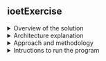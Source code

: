 ## ioetExercise
<details>
  <summary>Overview of the solution</summary>
I developed my solution using Java, because it is the language I used for the backend in my current job
  </details>
<details><summary>Architecture explanation</summary>
For this exercise, I divided my program in the following packages:
classes, data, handler, main and tests.
  </details>
<details><summary>Approach and methodology</summary>
  </details>
<details><summary>Intructions to run the program</summary>
My program was made using Eclipse Phothon, so I recommend using Eclipse to run this program without problems.
  </details>
